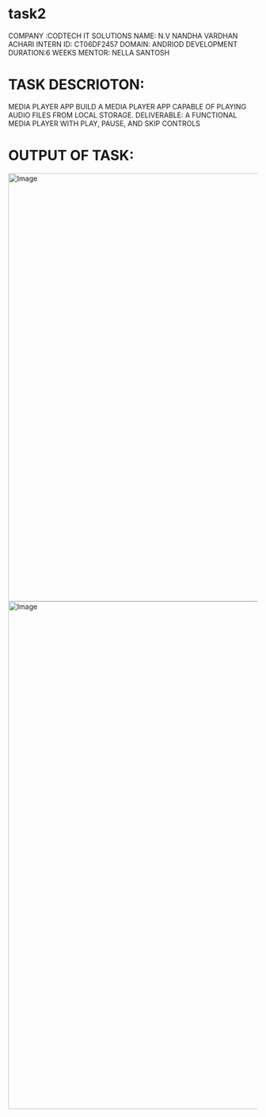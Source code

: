 # task2

COMPANY :CODTECH IT SOLUTIONS
NAME: N.V NANDHA VARDHAN ACHARI
INTERN ID: CT06DF2457
DOMAIN: ANDRIOD DEVELOPMENT
DURATION:6 WEEKS
MENTOR: NELLA SANTOSH

# TASK DESCRIOTON:

 MEDIA PLAYER APP
 BUILD A MEDIA PLAYER APP
 CAPABLE OF PLAYING AUDIO FILES
 FROM LOCAL STORAGE.
 DELIVERABLE: A FUNCTIONAL MEDIA
 PLAYER WITH PLAY, PAUSE, AND SKIP
 CONTROLS

# OUTPUT OF TASK:

<img width="1920" height="864" alt="Image" src="https://github.com/user-attachments/assets/d42e47a3-95fb-4bf2-9e60-9fa81b6150b4" />
<img width="1920" height="1025" alt="Image" src="https://github.com/user-attachments/assets/aed5719c-7487-4b5e-9eb7-50bd1939d7c7" />
